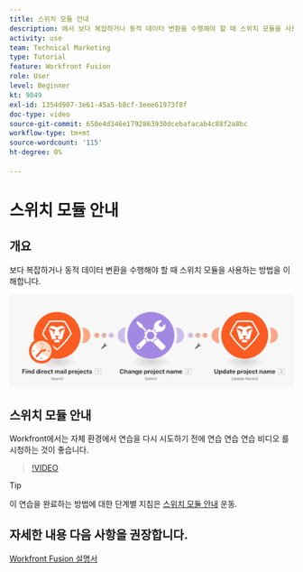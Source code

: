 ```yaml
---
title: 스위치 모듈 안내
description: 에서 보다 복잡하거나 동적 데이터 변환을 수행해야 할 때 스위치 모듈을 사용하는 방법을 알아봅니다. [!DNL Adobe Workfront Fusion].
activity: use
team: Technical Marketing
type: Tutorial
feature: Workfront Fusion
role: User
level: Beginner
kt: 9049
exl-id: 1354d907-3e61-45a5-b8cf-3eee61973f8f
doc-type: video
source-git-commit: 650e4d346e1792863930dcebafacab4c88f2a8bc
workflow-type: tm+mt
source-wordcount: '115'
ht-degree: 0%

---
```


# 스위치 모듈 안내

## 개요

보다 복잡하거나 동적 데이터 변환을 수행해야 할 때 스위치 모듈을 사용하는 방법을 이해합니다.

![스위치 모듈을 사용한 이미지](assets/beyond-basic-modules-4.png)

## 스위치 모듈 안내

Workfront에서는 자체 환경에서 연습을 다시 시도하기 전에 연습 연습 연습 비디오 를 시청하는 것이 좋습니다.

>[!VIDEO](https://video.tv.adobe.com/v/335290/?quality=12&learn=on)

>[!TIP]
>
>이 연습을 완료하는 방법에 대한 단계별 지침은 [스위치 모듈 안내](https://experienceleague.adobe.com/docs/workfront-learn/tutorials-workfront/fusion/exercises/switch-module.html?lang=en) 운동.


## 자세한 내용 다음 사항을 권장합니다.

[Workfront Fusion 설명서](https://experienceleague.adobe.com/docs/workfront/using/adobe-workfront-fusion/workfront-fusion-2.html?lang=en)
